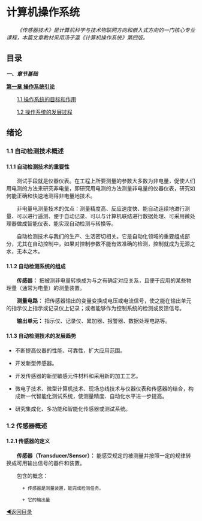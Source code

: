 # 计算机操作系统
&emsp;&emsp;*《传感器技术》是计算机科学与技术物联网方向和嵌入式方向的一门核心专业课程，本篇文章教材采用汤子瀛《计算机操作系统》第四版。*

## 目录

***一、章节基础***

**[第一章 操作系统引论](#1)**
  
  &emsp;&emsp;[1.1 操作系统的目标和作用](#1.1)
  
  &emsp;&emsp;[1.2 操作系统的发展过程](#1.2)
  
<a name="1"> </a>
## 绪论
### 1.1 自动检测技术概述
#### 1.1.1 自动检测技术的重要性
&emsp;&emsp;测试手段就是仪器仪表。在工程上所要测量的参数大多数为非电量，促使人们用电测的方法来研究非电量，即研究用电测的方法测量非电量的仪器仪表，研究如何能正确和快速地测得非电量地技术。

&emsp;&emsp;非电量电测量技术的优点：测量精度高、反应速度快、能自动连续地进行测量、可以进行遥测、便于自动记录、可以与计算机联结进行数据处理、可采用微处理器做成智能仪表、能实现自动检测与转换等。

&emsp;&emsp;自动检测技术与我们的生产、生活密切相关。它是自动化领域的重要组成部分，尤其在自动控制中，如果对控制参数不能有效准确的检测，控制就成为无源之水，无本之木。

#### 1.1.2 自动检测系统的组成
&emsp;&emsp;**传感器：** 把被测非电量转换成为与之有确定对应关系，且便于应用的某些物理量（通常为电量）的测量装置。

&emsp;&emsp;**测量电路：** 把传感器输出的变量变换成电压或电流信号，使之能在输出单元的指示仪上指示或记录仪上记录；或者能够作为控制系统的检测或反馈信号。

&emsp;&emsp;**输出单元：** 指示仪、记录仪、累加器、报警器、数据处理电路等。

#### 1.1.3 自动检测技术的发展趋势
- 不断提高仪器的性能、可靠性，扩大应用范围。

- 开发新型传感器。

- 开发传感器的新型敏感元件材料和采用新的加工工艺。

- 微电子技术、微型计算机技术、现场总线技术与仪器仪表和传感器的结合，构成新一代智能化测试系统，使测量精度、自动化水平进一步提高。

- 研究集成化、多功能和智能化传感器或测试系统。

### 1.2 传感器概述
#### 1.2.1 传感器的定义
&emsp;&emsp;**传感器（Transducer/Sensor）：** 能感受规定的被测量并按照一定的规律转换成可用输出信号的器件和装置。

&emsp;&emsp;包含的概念：

          + 传感器是测量装置，能完成检测任务。
          
          + 它的输出量


[◀返回目录](#目录)
